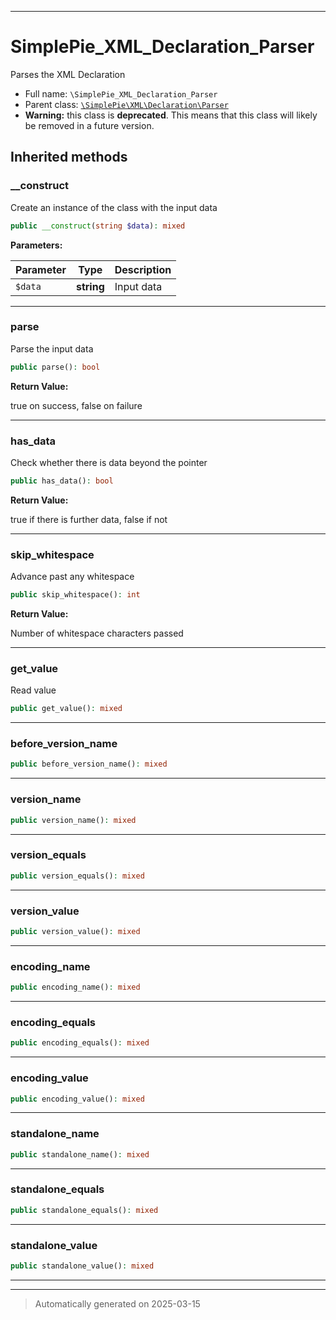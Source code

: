 ***

# SimplePie_XML_Declaration_Parser

Parses the XML Declaration



* Full name: `\SimplePie_XML_Declaration_Parser`
* Parent class: [`\SimplePie\XML\Declaration\Parser`](./SimplePie/XML/Declaration/Parser.md)
* **Warning:** this class is **deprecated**. This means that this class will likely be removed in a future version.






## Inherited methods


### __construct

Create an instance of the class with the input data

```php
public __construct(string $data): mixed
```








**Parameters:**

| Parameter | Type | Description |
|-----------|------|-------------|
| `$data` | **string** | Input data |





***

### parse

Parse the input data

```php
public parse(): bool
```









**Return Value:**

true on success, false on failure




***

### has_data

Check whether there is data beyond the pointer

```php
public has_data(): bool
```









**Return Value:**

true if there is further data, false if not




***

### skip_whitespace

Advance past any whitespace

```php
public skip_whitespace(): int
```









**Return Value:**

Number of whitespace characters passed




***

### get_value

Read value

```php
public get_value(): mixed
```












***

### before_version_name



```php
public before_version_name(): mixed
```












***

### version_name



```php
public version_name(): mixed
```












***

### version_equals



```php
public version_equals(): mixed
```












***

### version_value



```php
public version_value(): mixed
```












***

### encoding_name



```php
public encoding_name(): mixed
```












***

### encoding_equals



```php
public encoding_equals(): mixed
```












***

### encoding_value



```php
public encoding_value(): mixed
```












***

### standalone_name



```php
public standalone_name(): mixed
```












***

### standalone_equals



```php
public standalone_equals(): mixed
```












***

### standalone_value



```php
public standalone_value(): mixed
```












***


***
> Automatically generated on 2025-03-15
